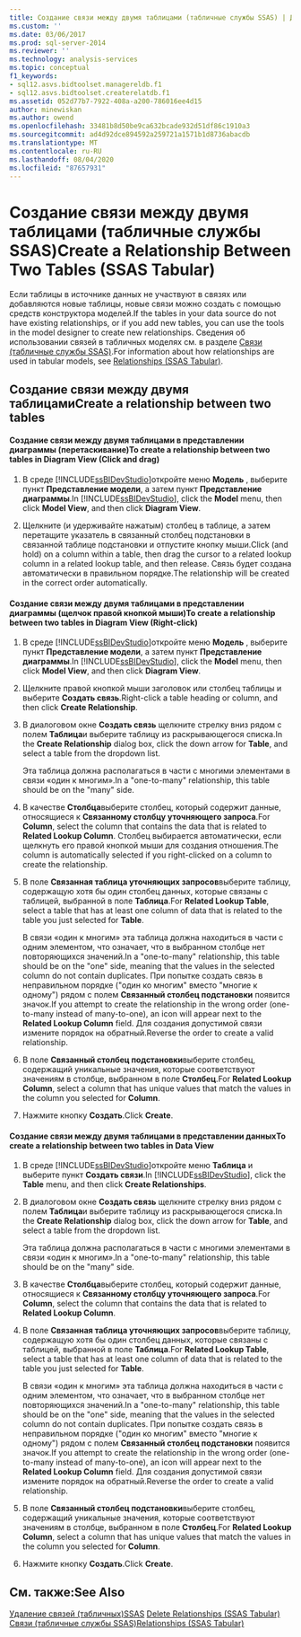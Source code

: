 ```yaml
---
title: Создание связи между двумя таблицами (табличные службы SSAS) | Документация Майкрософт
ms.custom: ''
ms.date: 03/06/2017
ms.prod: sql-server-2014
ms.reviewer: ''
ms.technology: analysis-services
ms.topic: conceptual
f1_keywords:
- sql12.asvs.bidtoolset.managereldb.f1
- sql12.asvs.bidtoolset.createrelatdb.f1
ms.assetid: 052d77b7-7922-408a-a200-786016ee4d15
author: minewiskan
ms.author: owend
ms.openlocfilehash: 33481b8d50be9ca632bcade932d51df86c1910a3
ms.sourcegitcommit: ad4d92dce894592a259721a1571b1d8736abacdb
ms.translationtype: MT
ms.contentlocale: ru-RU
ms.lasthandoff: 08/04/2020
ms.locfileid: "87657931"
---
```

# <a name="create-a-relationship-between-two-tables-ssas-tabular"></a><span data-ttu-id="361a4-102">Создание связи между двумя таблицами (табличные службы SSAS)</span><span class="sxs-lookup"><span data-stu-id="361a4-102">Create a Relationship Between Two Tables (SSAS Tabular)</span></span>
  <span data-ttu-id="361a4-103">Если таблицы в источнике данных не участвуют в связях или добавляются новые таблицы, новые связи можно создать с помощью средств конструктора моделей.</span><span class="sxs-lookup"><span data-stu-id="361a4-103">If the tables in your data source do not have existing relationships, or if you add new tables, you can use the tools in the model designer to create new relationships.</span></span> <span data-ttu-id="361a4-104">Сведения об использовании связей в табличных моделях см. в разделе [Связи (табличные службы SSAS)](relationships-ssas-tabular.md).</span><span class="sxs-lookup"><span data-stu-id="361a4-104">For information about how relationships are used in tabular models, see [Relationships &#40;SSAS Tabular&#41;](relationships-ssas-tabular.md).</span></span>  
  
## <a name="create-a-relationship-between-two-tables"></a><span data-ttu-id="361a4-105">Создание связи между двумя таблицами</span><span class="sxs-lookup"><span data-stu-id="361a4-105">Create a relationship between two tables</span></span>  
  
#### <a name="to-create-a-relationship-between-two-tables-in-diagram-view-click-and-drag"></a><span data-ttu-id="361a4-106">Создание связи между двумя таблицами в представлении диаграммы (перетаскивание)</span><span class="sxs-lookup"><span data-stu-id="361a4-106">To create a relationship between two tables in Diagram View (Click and drag)</span></span>  
  
1.  <span data-ttu-id="361a4-107">В среде [!INCLUDE[ssBIDevStudio](../../includes/ssbidevstudio-md.md)]откройте меню **Модель** , выберите пункт **Представление модели**, а затем пункт **Представление диаграммы**.</span><span class="sxs-lookup"><span data-stu-id="361a4-107">In [!INCLUDE[ssBIDevStudio](../../includes/ssbidevstudio-md.md)], click the **Model** menu, then click **Model View**, and then click **Diagram View**.</span></span>  
  
2.  <span data-ttu-id="361a4-108">Щелкните (и удерживайте нажатым) столбец в таблице, а затем перетащите указатель в связанный столбец подстановки в связанной таблице подстановки и отпустите кнопку мыши.</span><span class="sxs-lookup"><span data-stu-id="361a4-108">Click (and hold) on a column within a table, then drag the cursor to a related lookup column in a related lookup table, and then release.</span></span> <span data-ttu-id="361a4-109">Связь будет создана автоматически в правильном порядке.</span><span class="sxs-lookup"><span data-stu-id="361a4-109">The relationship will be created in the correct order automatically.</span></span>  
  
#### <a name="to-create-a-relationship-between-two-tables-in-diagram-view-right-click"></a><span data-ttu-id="361a4-110">Создание связи между двумя таблицами в представлении диаграммы (щелчок правой кнопкой мыши)</span><span class="sxs-lookup"><span data-stu-id="361a4-110">To create a relationship between two tables in Diagram View (Right-click)</span></span>  
  
1.  <span data-ttu-id="361a4-111">В среде [!INCLUDE[ssBIDevStudio](../../includes/ssbidevstudio-md.md)]откройте меню **Модель** , выберите пункт **Представление модели**, а затем пункт **Представление диаграммы**.</span><span class="sxs-lookup"><span data-stu-id="361a4-111">In [!INCLUDE[ssBIDevStudio](../../includes/ssbidevstudio-md.md)], click the **Model** menu, then click **Model View**, and then click **Diagram View**.</span></span>  
  
2.  <span data-ttu-id="361a4-112">Щелкните правой кнопкой мыши заголовок или столбец таблицы и выберите **Создать связь**.</span><span class="sxs-lookup"><span data-stu-id="361a4-112">Right-click a table heading or column, and then click **Create Relationship**.</span></span>  
  
3.  <span data-ttu-id="361a4-113">В диалоговом окне **Создать связь** щелкните стрелку вниз рядом с полем **Таблица**и выберите таблицу из раскрывающегося списка.</span><span class="sxs-lookup"><span data-stu-id="361a4-113">In the **Create Relationship** dialog box, click the down arrow for **Table**, and select a table from the dropdown list.</span></span>  
  
     <span data-ttu-id="361a4-114">Эта таблица должна располагаться в части с многими элементами в связи «один к многим».</span><span class="sxs-lookup"><span data-stu-id="361a4-114">In a "one-to-many" relationship, this table should be on the "many" side.</span></span>  
  
4.  <span data-ttu-id="361a4-115">В качестве **Столбца**выберите столбец, который содержит данные, относящиеся к **Связанному столбцу уточняющего запроса**.</span><span class="sxs-lookup"><span data-stu-id="361a4-115">For **Column**, select the column that contains the data that is related to **Related Lookup Column**.</span></span> <span data-ttu-id="361a4-116">Столбец выбирается автоматически, если щелкнуть его правой кнопкой мыши для создания отношения.</span><span class="sxs-lookup"><span data-stu-id="361a4-116">The column is automatically selected if you right-clicked on a column to create the relationship.</span></span>  
  
5.  <span data-ttu-id="361a4-117">В поле **Связанная таблица уточняющих запросов**выберите таблицу, содержащую хотя бы один столбец данных, которые связаны с таблицей, выбранной в поле **Таблица**.</span><span class="sxs-lookup"><span data-stu-id="361a4-117">For **Related Lookup Table**, select a table that has at least one column of data that is related to the table you just selected for **Table**.</span></span>  
  
     <span data-ttu-id="361a4-118">В связи «один к многим» эта таблица должна находиться в части с одним элементом, что означает, что в выбранном столбце нет повторяющихся значений.</span><span class="sxs-lookup"><span data-stu-id="361a4-118">In a "one-to-many" relationship, this table should be on the "one" side, meaning that the values in the selected column do not contain duplicates.</span></span> <span data-ttu-id="361a4-119">При попытке создать связь в неправильном порядке ("один ко многим" вместо "многие к одному") рядом с полем **Связанный столбец подстановки** появится значок.</span><span class="sxs-lookup"><span data-stu-id="361a4-119">If you attempt to create the relationship in the wrong order (one-to-many instead of many-to-one), an icon will appear next to the **Related Lookup Column** field.</span></span> <span data-ttu-id="361a4-120">Для создания допустимой связи измените порядок на обратный.</span><span class="sxs-lookup"><span data-stu-id="361a4-120">Reverse the order to create a valid relationship.</span></span>  
  
6.  <span data-ttu-id="361a4-121">В поле **Связанный столбец подстановки**выберите столбец, содержащий уникальные значения, которые соответствуют значениям в столбце, выбранном в поле **Столбец**.</span><span class="sxs-lookup"><span data-stu-id="361a4-121">For **Related Lookup Column**, select a column that has unique values that match the values in the column you selected for **Column**.</span></span>  
  
7.  <span data-ttu-id="361a4-122">Нажмите кнопку **Создать**.</span><span class="sxs-lookup"><span data-stu-id="361a4-122">Click **Create**.</span></span>  
  
#### <a name="to-create-a-relationship-between-two-tables-in-data-view"></a><span data-ttu-id="361a4-123">Создание связи между двумя таблицами в представлении данных</span><span class="sxs-lookup"><span data-stu-id="361a4-123">To create a relationship between two tables in Data View</span></span>  
  
1.  <span data-ttu-id="361a4-124">В среде [!INCLUDE[ssBIDevStudio](../../includes/ssbidevstudio-md.md)]откройте меню **Таблица** и выберите пункт **Создать связи**.</span><span class="sxs-lookup"><span data-stu-id="361a4-124">In [!INCLUDE[ssBIDevStudio](../../includes/ssbidevstudio-md.md)], click the **Table** menu, and then click **Create Relationships**.</span></span>  
  
2.  <span data-ttu-id="361a4-125">В диалоговом окне **Создать связь** щелкните стрелку вниз рядом с полем **Таблица**и выберите таблицу из раскрывающегося списка.</span><span class="sxs-lookup"><span data-stu-id="361a4-125">In the **Create Relationship** dialog box, click the down arrow for **Table**, and select a table from the dropdown list.</span></span>  
  
     <span data-ttu-id="361a4-126">Эта таблица должна располагаться в части с многими элементами в связи «один к многим».</span><span class="sxs-lookup"><span data-stu-id="361a4-126">In a "one-to-many" relationship, this table should be on the "many" side.</span></span>  
  
3.  <span data-ttu-id="361a4-127">В качестве **Столбца**выберите столбец, который содержит данные, относящиеся к **Связанному столбцу уточняющего запроса**.</span><span class="sxs-lookup"><span data-stu-id="361a4-127">For **Column**, select the column that contains the data that is related to **Related Lookup Column**.</span></span>  
  
4.  <span data-ttu-id="361a4-128">В поле **Связанная таблица уточняющих запросов**выберите таблицу, содержащую хотя бы один столбец данных, которые связаны с таблицей, выбранной в поле **Таблица**.</span><span class="sxs-lookup"><span data-stu-id="361a4-128">For **Related Lookup Table**, select a table that has at least one column of data that is related to the table you just selected for **Table**.</span></span>  
  
     <span data-ttu-id="361a4-129">В связи «один к многим» эта таблица должна находиться в части с одним элементом, что означает, что в выбранном столбце нет повторяющихся значений.</span><span class="sxs-lookup"><span data-stu-id="361a4-129">In a "one-to-many" relationship, this table should be on the "one" side, meaning that the values in the selected column do not contain duplicates.</span></span> <span data-ttu-id="361a4-130">При попытке создать связь в неправильном порядке ("один ко многим" вместо "многие к одному") рядом с полем **Связанный столбец подстановки** появится значок.</span><span class="sxs-lookup"><span data-stu-id="361a4-130">If you attempt to create the relationship in the wrong order (one-to-many instead of many-to-one), an icon will appear next to the **Related Lookup Column** field.</span></span> <span data-ttu-id="361a4-131">Для создания допустимой связи измените порядок на обратный.</span><span class="sxs-lookup"><span data-stu-id="361a4-131">Reverse the order to create a valid relationship.</span></span>  
  
5.  <span data-ttu-id="361a4-132">В поле **Связанный столбец подстановки**выберите столбец, содержащий уникальные значения, которые соответствуют значениям в столбце, выбранном в поле **Столбец**.</span><span class="sxs-lookup"><span data-stu-id="361a4-132">For **Related Lookup Column**, select a column that has unique values that match the values in the column you selected for **Column**.</span></span>  
  
6.  <span data-ttu-id="361a4-133">Нажмите кнопку **Создать**.</span><span class="sxs-lookup"><span data-stu-id="361a4-133">Click **Create**.</span></span>  
  
## <a name="see-also"></a><span data-ttu-id="361a4-134">См. также:</span><span class="sxs-lookup"><span data-stu-id="361a4-134">See Also</span></span>  
 <span data-ttu-id="361a4-135">[Удаление связей &#40;табличных&#41;SSAS](delete-relationships-ssas-tabular.md) </span><span class="sxs-lookup"><span data-stu-id="361a4-135">[Delete Relationships &#40;SSAS Tabular&#41;](delete-relationships-ssas-tabular.md) </span></span>  
 [<span data-ttu-id="361a4-136">Связи (табличные службы SSAS)</span><span class="sxs-lookup"><span data-stu-id="361a4-136">Relationships &#40;SSAS Tabular&#41;</span></span>](relationships-ssas-tabular.md)  
  
  
